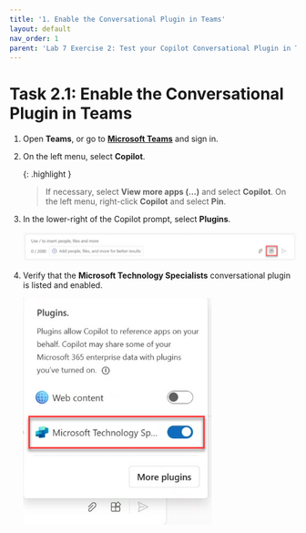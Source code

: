 ```yaml
---
title: '1. Enable the Conversational Plugin in Teams'
layout: default
nav_order: 1
parent: 'Lab 7 Exercise 2: Test your Copilot Conversational Plugin in Teams'
---
```


# Task 2.1: Enable the Conversational Plugin in Teams


1. Open **Teams**, or go to **[Microsoft Teams](https://teams.microsoft.com/v2/ "Microsoft Teams")** and sign in. 

 

1. On the left menu, select **Copilot**. 

 
    {: .highlight }
    > If necessary, select  **View more apps (...)** and select **Copilot**. On the left menu, right-click **Copilot** and select **Pin**.  

 

1. In the lower-right of the Copilot prompt, select **Plugins**. 

 

    ![a23.jpg](../media/lab7/a23.jpg) 

 

1. Verify that the **Microsoft Technology Specialists** conversational plugin is listed and enabled. 

 

    ![a20.jpg](../media/lab7/a20.jpg) 

 

